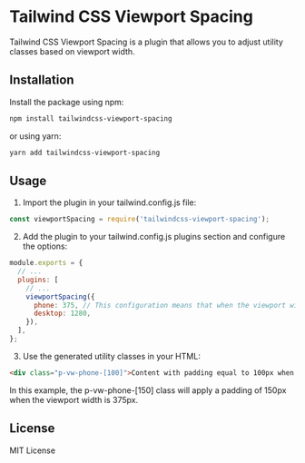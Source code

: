 # Tailwind CSS Viewport Spacing

Tailwind CSS Viewport Spacing is a plugin that allows you to adjust utility classes based on viewport width.

## Installation

Install the package using npm:

```bash
npm install tailwindcss-viewport-spacing
```
or using yarn:

```bash
yarn add tailwindcss-viewport-spacing
```

## Usage
1. Import the plugin in your tailwind.config.js file:

```javascript
const viewportSpacing = require('tailwindcss-viewport-spacing');
```

2. Add the plugin to your tailwind.config.js plugins section and configure the options:
 
```javascript
module.exports = {
  // ...
  plugins: [
    // ...
    viewportSpacing({
      phone: 375, // This configuration means that when the viewport width is 375px, the multiplier will be 100% 
      desktop: 1280,
    }),
  ],
};
```

3. Use the generated utility classes in your HTML:
```html
<div class="p-vw-phone-[100]">Content with padding equal to 100px when the viewport width is 375px</div>
```
In this example, the p-vw-phone-[150] class will apply a padding of 150px when the viewport width is 375px.

## License
MIT License


